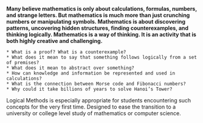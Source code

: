 **Many believe mathematics is only about calculations, formulas, numbers, and strange letters. 
But mathematics is much more than just crunching numbers or manipulating symbols. Mathematics 
is about discovering patterns, uncovering hidden structures, finding counterexamples, and thinking logically. 
Mathematics is a way of thinking. It is an activity that is both highly creative and challenging.**

	* What is a proof? What is a counterexample?
	* What does it mean to say that something follows logically from a set of premises?
	* What does it mean to abstract over something?
	* How can knowledge and information be represented and used in calculations?
	* What is the connection between Morse code and Fibonacci numbers?
	* Why could it take billions of years to solve Hanoi’s Tower?

Logical Methods is especially appropriate for students encountering such concepts for the very first time. 
Designed to ease the transition to a university or college level study of mathematics or computer science.
